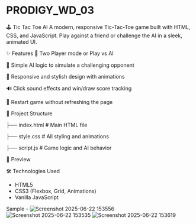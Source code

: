 # PRODIGY_WD_03

🕹️ Tic Tac Toe AI
A modern, responsive Tic-Tac-Toe game built with HTML, CSS, and JavaScript. Play against a friend or challenge the AI in a sleek, animated UI.

✨ Features
🔁 Two Player mode or Play vs AI

🧠 Simple AI logic to simulate a challenging opponent

🎨 Responsive and stylish design with animations

🔊 Click sound effects and win/draw score tracking

🔄 Restart game without refreshing the page

📁 Project Structure


├── index.html       # Main HTML file

├── style.css        # All styling and animations

├── script.js        # Game logic and AI behavior


📸 Preview
<!-- Optional: Add a screenshot of your game UI -->

🛠️ Technologies Used
 - HTML5
 - CSS3 (Flexbox, Grid, Animations)
 - Vanilla JavaScript

Sample - 
![Screenshot 2025-06-22 153556](https://github.com/user-attachments/assets/5da0e89a-a165-404a-9ba0-9cb9a9d1246c)
![Screenshot 2025-06-22 153535](https://github.com/user-attachments/assets/7c104228-f286-4842-b235-41b164c21bd2)
![Screenshot 2025-06-22 153619](https://github.com/user-attachments/assets/b257c0f9-e224-40e7-aece-99beac0fca5b)


